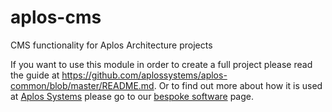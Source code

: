 # aplos-cms
CMS functionality for Aplos Architecture projects

If you want to use this module in order to create a full project please read the guide at https://github.com/aplossystems/aplos-common/blob/master/README.md.  Or to find out more about how it is used at <a href="https://aplossystems.co.uk">Aplos Systems</a> please go to our <a href="https://www.aplossystems.co.uk/bespoke-software.aplos">bespoke software</a> page.
